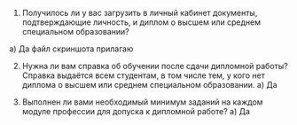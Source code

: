1. Получилось ли у вас загрузить в личный кабинет документы, подтверждающие личность, и диплом о высшем или среднем специальном образовании?

а) Да
файл скриншота прилагаю

2. Нужна ли вам справка об обучении после сдачи дипломной работы? Справка выдаётся всем студентам, в том числе тем, у кого нет диплома о высшем или среднем специальном образовании.
а) Да


3. Выполнен ли вами необходимый минимум заданий на каждом модуле профессии для допуска к дипломной работе?
а) Да
